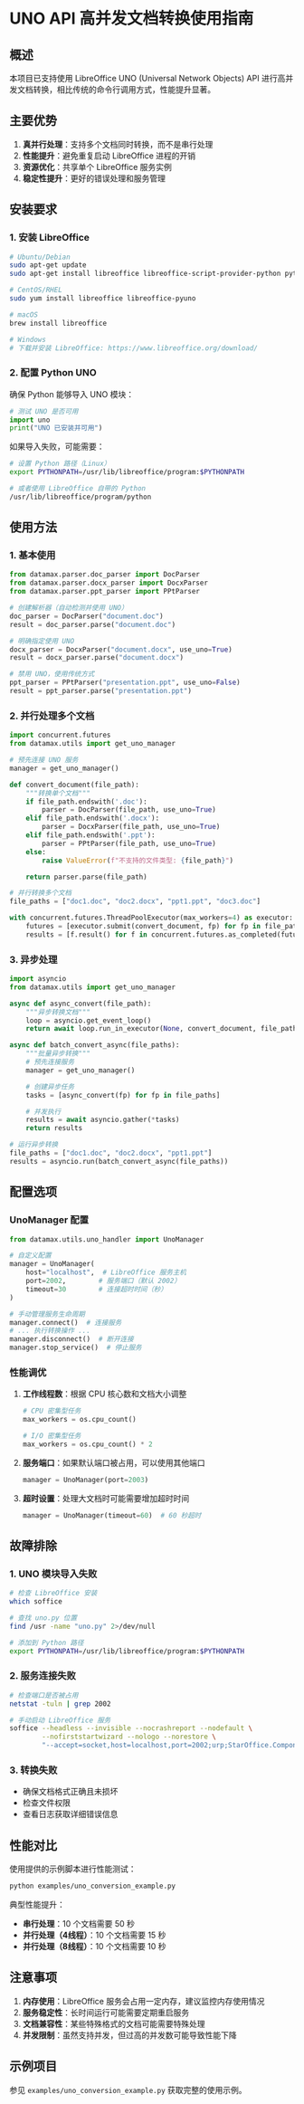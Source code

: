 # UNO API 高并发文档转换使用指南

## 概述

本项目已支持使用 LibreOffice UNO (Universal Network Objects) API 进行高并发文档转换，相比传统的命令行调用方式，性能提升显著。

## 主要优势

1. **真并行处理**：支持多个文档同时转换，而不是串行处理
2. **性能提升**：避免重复启动 LibreOffice 进程的开销
3. **资源优化**：共享单个 LibreOffice 服务实例
4. **稳定性提升**：更好的错误处理和服务管理

## 安装要求

### 1. 安装 LibreOffice

```bash
# Ubuntu/Debian
sudo apt-get update
sudo apt-get install libreoffice libreoffice-script-provider-python python3-uno

# CentOS/RHEL
sudo yum install libreoffice libreoffice-pyuno

# macOS
brew install libreoffice

# Windows
# 下载并安装 LibreOffice: https://www.libreoffice.org/download/
```

### 2. 配置 Python UNO

确保 Python 能够导入 UNO 模块：

```python
# 测试 UNO 是否可用
import uno
print("UNO 已安装并可用")
```

如果导入失败，可能需要：

```bash
# 设置 Python 路径（Linux）
export PYTHONPATH=/usr/lib/libreoffice/program:$PYTHONPATH

# 或者使用 LibreOffice 自带的 Python
/usr/lib/libreoffice/program/python
```

## 使用方法

### 1. 基本使用

```python
from datamax.parser.doc_parser import DocParser
from datamax.parser.docx_parser import DocxParser
from datamax.parser.ppt_parser import PPtParser

# 创建解析器（自动检测并使用 UNO）
doc_parser = DocParser("document.doc")
result = doc_parser.parse("document.doc")

# 明确指定使用 UNO
docx_parser = DocxParser("document.docx", use_uno=True)
result = docx_parser.parse("document.docx")

# 禁用 UNO，使用传统方式
ppt_parser = PPtParser("presentation.ppt", use_uno=False)
result = ppt_parser.parse("presentation.ppt")
```

### 2. 并行处理多个文档

```python
import concurrent.futures
from datamax.utils import get_uno_manager

# 预先连接 UNO 服务
manager = get_uno_manager()

def convert_document(file_path):
    """转换单个文档"""
    if file_path.endswith('.doc'):
        parser = DocParser(file_path, use_uno=True)
    elif file_path.endswith('.docx'):
        parser = DocxParser(file_path, use_uno=True)
    elif file_path.endswith('.ppt'):
        parser = PPtParser(file_path, use_uno=True)
    else:
        raise ValueError(f"不支持的文件类型: {file_path}")

    return parser.parse(file_path)

# 并行转换多个文档
file_paths = ["doc1.doc", "doc2.docx", "ppt1.ppt", "doc3.doc"]

with concurrent.futures.ThreadPoolExecutor(max_workers=4) as executor:
    futures = [executor.submit(convert_document, fp) for fp in file_paths]
    results = [f.result() for f in concurrent.futures.as_completed(futures)]
```

### 3. 异步处理

```python
import asyncio
from datamax.utils import get_uno_manager

async def async_convert(file_path):
    """异步转换文档"""
    loop = asyncio.get_event_loop()
    return await loop.run_in_executor(None, convert_document, file_path)

async def batch_convert_async(file_paths):
    """批量异步转换"""
    # 预先连接服务
    manager = get_uno_manager()

    # 创建异步任务
    tasks = [async_convert(fp) for fp in file_paths]

    # 并发执行
    results = await asyncio.gather(*tasks)
    return results

# 运行异步转换
file_paths = ["doc1.doc", "doc2.docx", "ppt1.ppt"]
results = asyncio.run(batch_convert_async(file_paths))
```

## 配置选项

### UnoManager 配置

```python
from datamax.utils.uno_handler import UnoManager

# 自定义配置
manager = UnoManager(
    host="localhost",  # LibreOffice 服务主机
    port=2002,        # 服务端口（默认 2002）
    timeout=30        # 连接超时时间（秒）
)

# 手动管理服务生命周期
manager.connect()  # 连接服务
# ... 执行转换操作 ...
manager.disconnect()  # 断开连接
manager.stop_service()  # 停止服务
```

### 性能调优

1. **工作线程数**：根据 CPU 核心数和文档大小调整
   ```python
   # CPU 密集型任务
   max_workers = os.cpu_count()

   # I/O 密集型任务
   max_workers = os.cpu_count() * 2
   ```

2. **服务端口**：如果默认端口被占用，可以使用其他端口
   ```python
   manager = UnoManager(port=2003)
   ```

3. **超时设置**：处理大文档时可能需要增加超时时间
   ```python
   manager = UnoManager(timeout=60)  # 60 秒超时
   ```

## 故障排除

### 1. UNO 模块导入失败

```bash
# 检查 LibreOffice 安装
which soffice

# 查找 uno.py 位置
find /usr -name "uno.py" 2>/dev/null

# 添加到 Python 路径
export PYTHONPATH=/usr/lib/libreoffice/program:$PYTHONPATH
```

### 2. 服务连接失败

```bash
# 检查端口是否被占用
netstat -tuln | grep 2002

# 手动启动 LibreOffice 服务
soffice --headless --invisible --nocrashreport --nodefault \
        --nofirststartwizard --nologo --norestore \
        "--accept=socket,host=localhost,port=2002;urp;StarOffice.ComponentContext"
```

### 3. 转换失败

- 确保文档格式正确且未损坏
- 检查文件权限
- 查看日志获取详细错误信息

## 性能对比

使用提供的示例脚本进行性能测试：

```bash
python examples/uno_conversion_example.py
```

典型性能提升：
- **串行处理**：10 个文档需要 50 秒
- **并行处理（4线程）**：10 个文档需要 15 秒
- **并行处理（8线程）**：10 个文档需要 10 秒

## 注意事项

1. **内存使用**：LibreOffice 服务会占用一定内存，建议监控内存使用情况
2. **服务稳定性**：长时间运行可能需要定期重启服务
3. **文档兼容性**：某些特殊格式的文档可能需要特殊处理
4. **并发限制**：虽然支持并发，但过高的并发数可能导致性能下降

## 示例项目

参见 `examples/uno_conversion_example.py` 获取完整的使用示例。
